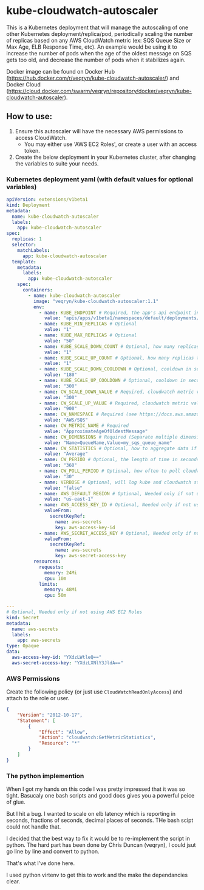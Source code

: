 # kube-cloudwatch-autoscaler
This is a Kubernetes deployment that will manage the autoscaling of one other Kubernetes deployment/replica/pod, periodically scaling the number of replicas based on any AWS CloudWatch metric (ex: SQS Queue Size or Max Age, ELB Response Time, etc).
An example would be using it to increase the number of pods when the age of the oldest message on SQS gets too old, and decrease the number of pods when it stabilizes again.

Docker image can be found on Docker Hub (https://hub.docker.com/r/veqryn/kube-cloudwatch-autoscaler/) and Docker Cloud (https://cloud.docker.com/swarm/veqryn/repository/docker/veqryn/kube-cloudwatch-autoscaler).

## How to use:
1. Ensure this autoscaler will have the necessary AWS permissions to access CloudWatch.
    * You may either use 'AWS EC2 Roles', or create a user with an access token. 
2. Create the below deployment in your Kubernetes cluster, after changing the variables to suite your needs.

### Kubernetes deployment yaml (with default values for optional variables)
```yaml
apiVersion: extensions/v1beta1
kind: Deployment
metadata:
  name: kube-cloudwatch-autoscaler
  labels:
    app: kube-cloudwatch-autoscaler
spec:
  replicas: 1
  selector:
    matchLabels:
      app: kube-cloudwatch-autoscaler
  template:
    metadata:
      labels:
        app: kube-cloudwatch-autoscaler
    spec:
      containers:
        - name: kube-cloudwatch-autoscaler
          image: "veqryn/kube-cloudwatch-autoscaler:1.1"
          env:
            - name: KUBE_ENDPOINT # Required, the app's api endpoint in kube (this example will cause us to scale a deployment named "my-app-name")
              value: "apis/apps/v1beta1/namespaces/default/deployments/my-app-name/scale"
            - name: KUBE_MIN_REPLICAS # Optional
              value: "1"
            - name: KUBE_MAX_REPLICAS # Optional
              value: "50"
            - name: KUBE_SCALE_DOWN_COUNT # Optional, how many replicas to reduce by when scaling down
              value: "1"
            - name: KUBE_SCALE_UP_COUNT # Optional, how many replicas to increase by when scaling up
              value: "1"
            - name: KUBE_SCALE_DOWN_COOLDOWN # Optional, cooldown in seconds after scaling down
              value: "180"
            - name: KUBE_SCALE_UP_COOLDOWN # Optional, cooldown in seconds after scaling up
              value: "300"
            - name: CW_SCALE_DOWN_VALUE # Required, cloudwatch metric value that will trigger scaling down
              value: "300"
            - name: CW_SCALE_UP_VALUE # Required, cloudwatch metric value that will trigger scaling up
              value: "900"
            - name: CW_NAMESPACE # Required (see https://docs.aws.amazon.com/AmazonCloudWatch/latest/monitoring/cloudwatch_concepts.html)
              value: "AWS/SQS"
            - name: CW_METRIC_NAME # Required
              value: "ApproximateAgeOfOldestMessage"
            - name: CW_DIMENSIONS # Required (Separate multiple dimensions with spaces, such as: "Name=TargetGroup,Value=targetgroup/my-tg/abc Name=LoadBalancer,Value=app/my-elb/xyz")
              value: "Name=QueueName,Value=my_sqs_queue_name"
            - name: CW_STATISTICS # Optional, how to aggregate data if there are multiple within a period (Average, Sum, Minimum, Maximum, SampleCount, or pNN.NN)
              value: "Average"
            - name: CW_PERIOD # Optional, the length of time in seconds to search for and aggregate datapoints (should be longer than how often cloudwatch is populated with new datapoints)
              value: "360"
            - name: CW_POLL_PERIOD # Optional, how often to poll cloudwatch for new data, and possibly scale up or down
              value: "30"
            - name: VERBOSE # Optional, will log kube and cloudwatch statistics
              value: "false"
            - name: AWS_DEFAULT_REGION # Optional, Needed only if not using AWS EC2 Roles
              value: "us-east-1"
            - name: AWS_ACCESS_KEY_ID # Optional, Needed only if not using AWS EC2 Roles
              valueFrom:
                secretKeyRef:
                  name: aws-secrets
                  key: aws-access-key-id
            - name: AWS_SECRET_ACCESS_KEY # Optional, Needed only if not using AWS EC2 Roles
              valueFrom:
                secretKeyRef:
                  name: aws-secrets
                  key: aws-secret-access-key
          resources:
            requests:
              memory: 24Mi
              cpu: 10m
            limits:
              memory: 48Mi
              cpu: 50m

---
# Optional, Needed only if not using AWS EC2 Roles
kind: Secret
metadata:
  name: aws-secrets
  labels:
    app: aws-secrets
type: Opaque
data:
  aws-access-key-id: "YXdzLWtleQ=="
  aws-secret-access-key: "YXdzLXNlY3JldA=="
```

### AWS Permissions
Create the following policy (or just use `CloudWatchReadOnlyAccess`) and attach to the role or user.
```json
{
    "Version": "2012-10-17",
    "Statement": [
        {
            "Effect": "Allow",
            "Action": "cloudwatch:GetMetricStatistics",
            "Resource": "*"
        }
    ]
}
```

### The python implemention

When I got my hands on this code I was pretty impressed that it was so tight. Basucaly one bash scripts and good docs gives you a powerful peice of glue.

But I hit a bug. I wanted to scale on elb latency which is reporting in seconds, fractions of seconds, decimal places of seconds. THe bash scipt could not handle that.

I decided that the best way to fix it would be to re-implement the script in python. The hard part has been done by Chris Duncan (veqryn), I could jsut go line by line and convert to python.

That's what I've done here.

I used python virtenv to get this to work and the make the dependancies clear.


